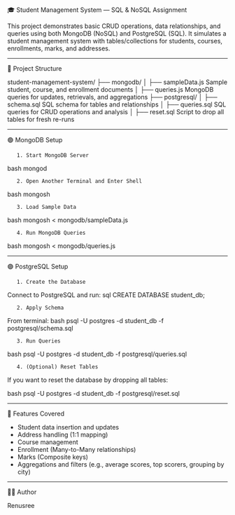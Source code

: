   🎓 Student Management System — SQL & NoSQL Assignment

This project demonstrates basic CRUD operations, data relationships, and queries using both   MongoDB   (NoSQL) and   PostgreSQL   (SQL). It simulates a student management system with tables/collections for students, courses, enrollments, marks, and addresses.

---

   📁 Project Structure

 
student-management-system/
├── mongodb/
│   ├── sampleData.js         Sample student, course, and enrollment documents
│   ├── queries.js            MongoDB queries for updates, retrievals, and aggregations
├── postgresql/
│   ├── schema.sql            SQL schema for tables and relationships
│   ├── queries.sql           SQL queries for CRUD operations and analysis
│   ├── reset.sql             Script to drop all tables for fresh re-runs


---

   🟢 MongoDB Setup

       1. Start MongoDB Server
bash
mongod
 

       2. Open Another Terminal and Enter Shell
bash
mongosh
 

       3. Load Sample Data
bash
mongosh < mongodb/sampleData.js
 

       4. Run MongoDB Queries
bash
mongosh < mongodb/queries.js
 

---

   🟣 PostgreSQL Setup

       1. Create the Database
Connect to PostgreSQL and run:
 sql
CREATE DATABASE student_db;
 

       2. Apply Schema
From terminal:
bash
psql -U postgres -d student_db -f postgresql/schema.sql
 

       3. Run Queries
bash
psql -U postgres -d student_db -f postgresql/queries.sql
 

       4. (Optional) Reset Tables
If you want to reset the database by dropping all tables:

bash
psql -U postgres -d student_db -f postgresql/reset.sql
 

---

  📌 Features Covered

- Student data insertion and updates
- Address handling (1:1 mapping)
- Course management
- Enrollment (Many-to-Many relationships)
- Marks (Composite keys)
- Aggregations and filters (e.g., average scores, top scorers, grouping by city)

---

  🧑‍💻 Author

  Renusree    
